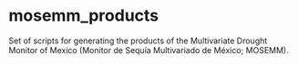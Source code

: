 # mosemm_products
Set of scripts for generating the products of the Multivariate Drought Monitor of Mexico (Monitor de Sequía Multivariado de México; MOSEMM).
